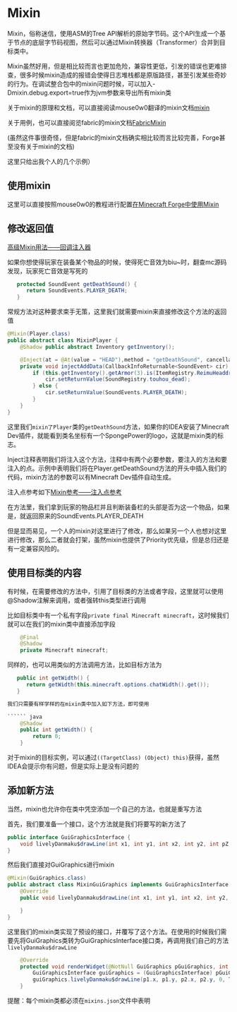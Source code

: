 # Mixin

Mixin，俗称迷信，使用ASM的Tree API解析的原始字节码。这个API生成一个基于节点的底层字节码视图，然后可以通过Mixin转换器（Transformer）合并到目标类中。

Mixin虽然好用，但是相比较而言也更加危险，兼容性更低，引发的错误也更难排查，很多时候mixin造成的报错会使得日志堆栈都是原版路径，甚至引发某些奇妙的行为。在调试整合包中的mixin问题时候，可以加入-Dmixin.debug.export=true作为jvm参数来导出所有mixin类

关于mixin的原理和文档，可以直接阅读mouse0w0翻译的mixin文档[mixin](https://mouse0w0.github.io/tags/Mixin/)

关于用例，也可以直接阅览fabric的mixin文档[FabricMixin](https://fabricmc.net/wiki/zh_cn:tutorial:mixin_introduction)

(虽然这件事很奇怪，但是fabric的mixin文档确实相比较而言比较完善，Forge甚至没有关于mixin的文档)

这里只给出我个人的几个示例）

## 使用mixin

这里可以直接按照mouse0w0的教程进行配置[在Minecraft Forge中使用Mixin](https://mouse0w0.github.io/2022/03/01/Mixins-on-Minecraft-Forge/)

## 修改返回值

[高级Mixin用法——回调注入器](https://mouse0w0.github.io/2018/12/05/Advanced-Mixin-Usage-Callback-Injectors/)

如果你想使得玩家在装备某个物品的时候，使得死亡音效为biu~时，翻查mc源码发现，玩家死亡音效是写死的

``` java
   protected SoundEvent getDeathSound() {
      return SoundEvents.PLAYER_DEATH;
   }
```

常规方法对这种要求束手无策，这里我们就需要mixin来直接修改这个方法的返回值

``` java
@Mixin(Player.class)
public abstract class MixinPlayer {
    @Shadow public abstract Inventory getInventory();

    @Inject(at = @At(value = "HEAD"),method = "getDeathSound", cancellable = true)
    private void injectAddData(CallbackInfoReturnable<SoundEvent> cir) {
        if (this.getInventory().getArmor(3).is(ItemRegistry.ReimuHeaddress.get())) {
            cir.setReturnValue(SoundRegistry.touhou_dead);
        } else {
            cir.setReturnValue(SoundEvents.PLAYER_DEATH);
        }
    }
}
```

这里我们`mixin了Player`类的`getDeathSound`方法，如果你的IDEA安装了Minecraft Dev插件，就能看到类名坐标有一个SpongePower的logo，这就是mixin类的标志。

Inject注释表明我们将注入这个方法，注释中有两个必要参数，要注入的方法和要注入的点。示例中表明我们将在Player.getDeathSound方法的开头中插入我们的代码，mixin方法的参数可以有Minecraft Dev插件自动生成。

注入点参考如下[Mixin参考——注入点参考](https://mouse0w0.github.io/2020/03/24/Mixin-Reference-Injection-Point-Reference/)

在方法里，我们拿到玩家的物品栏并且判断装备栏的头部是否为这一个物品，如果是，就返回原来的SoundEvents.PLAYER_DEATH

但是显而易见，一个人的mixin对这里进行了修改，那么如果另一个人也想对这里进行修改，那么二者就会打架，虽然mixin也提供了Priority优先级，但是总归还是有一定兼容风险的。

## 使用目标类的内容

有时候，在需要修改的方法中，引用了目标类的方法或者字段，这里就可以使用@Shadow注解来调用，或者强转this类型进行调用

比如目标类中有一个私有字段`private final Minecraft minecraft`，这时候我们就可以在我们的mixin类中直接添加字段

``` java  
    @Final
    @Shadow
    private Minecraft minecraft;
```

同样的，也可以用类似的方法调用方法，比如目标方法为

``` java  
   public int getWidth() {
      return getWidth(this.minecraft.options.chatWidth().get());
   }

我们只需要有样学样的在mixin类中加入如下方法，即可使用

`````` java  
    @Shadow
    public int getWidth() {
        return 0;
    }
```

对于mixin的目标实例，可以通过`((TargetClass) (Object) this)`获得，虽然IDEA会提示你有问题，但是实际上是没有问题的

## 添加新方法

当然，mixin也允许你在类中凭空添加一个自己的方法，也就是重写方法

首先，我们要准备一个接口，这个方法就是我们将要写的新方法了

``` java
public interface GuiGraphicsInterface {
    void livelyDanmaku$drawLine(int x1, int y1, int x2, int y2, int pZ, int pColor, int width);
}
```

然后我们直接对GuiGraphics进行mixin

``` java
@Mixin(GuiGraphics.class)
public abstract class MixinGuiGraphics implements GuiGraphicsInterface {
    @Override
    public void livelyDanmaku$drawLine(int x1, int y1, int x2, int y2, int pZ, int pColor, int width) {

    }
}
```

这里我们的mixin类实现了预设的接口，并覆写了这个方法。在使用的时候我们需要先将GuiGraphics类转为GuiGraphicsInterface接口类，再调用我们自己的方法`livelyDanmaku$drawLine`

``` java
    @Override
    protected void renderWidget(@NotNull GuiGraphics pGuiGraphics, int pMouseX, int pMouseY, float pPartialTick) {
        GuiGraphicsInterface guiGraphics = (GuiGraphicsInterface) pGuiGraphics;
        guiGraphics.livelyDanmaku$drawLine(p1.x, p1.y, p2.x, p2.y, 0, TRANSLUCENT_BLACK, 2);
    }
```

提醒：每个mixin类都必须在`mixins.json`文件中表明